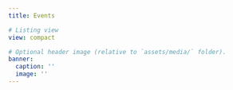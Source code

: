 ```yaml
---
title: Events

# Listing view
view: compact

# Optional header image (relative to `assets/media/` folder).
banner:
  caption: ''
  image: ''
---
```


